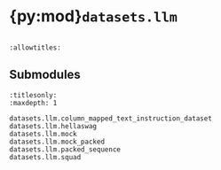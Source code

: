 # {py:mod}`datasets.llm`

```{py:module} datasets.llm
```

```{autodoc2-docstring} datasets.llm
:allowtitles:
```

## Submodules

```{toctree}
:titlesonly:
:maxdepth: 1

datasets.llm.column_mapped_text_instruction_dataset
datasets.llm.hellaswag
datasets.llm.mock
datasets.llm.mock_packed
datasets.llm.packed_sequence
datasets.llm.squad
```
